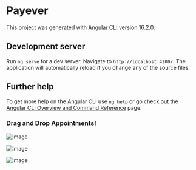 # Payever

This project was generated with [Angular CLI](https://github.com/angular/angular-cli) version 16.2.0.

## Development server

Run `ng serve` for a dev server. Navigate to `http://localhost:4200/`. The application will automatically reload if you change any of the source files.

## Further help

To get more help on the Angular CLI use `ng help` or go check out the [Angular CLI Overview and Command Reference](https://angular.io/cli) page.

### Drag and Drop Appointments!

![image](https://github.com/Vitors-Miranda/payever/assets/82851236/ee48ed68-18fb-46ea-a01e-78bba03d5a03)

![image](https://github.com/Vitors-Miranda/payever/assets/82851236/64149fd2-891c-42f5-9e7a-9ff9e4ef6463)

![image](https://github.com/Vitors-Miranda/payever/assets/82851236/de96b414-d5c6-4f10-ac15-b453d63dddca)
